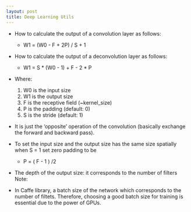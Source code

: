 ```yaml
---
layout: post
title: Deep Learning Utils
---
```

- How to calculate the output of a convolution layer as follows:

    + W1 = (W0 - F + 2P) / S + 1
    
- How to calculate the output of a deconvolution layer as follows:

    + W1 = S * (W0 - 1) + F - 2 * P
    
- Where:

    1. W0 is the input size
    2. W1 is the output size
    3. F is the receptive field (~kernel_size)
    4. P is the padding (default: 0)
    5. S is the stride (default: 1)
    
- It is just the ‘opposite’ operation of the convolution (basically exchange the forward and backward pass).

- To set the input size and the output size has the same size spatially when S = 1 set zero padding to be 

    + P = ( F - 1 ) /2
    
- The depth of the output size: it corresponds to the number of filters   
Note: 
 + In Caffe library, a batch size of the network which corresponds to the number of filtets. Therefore, choosing a good batch size for training is essential due to the power of GPUs. 
